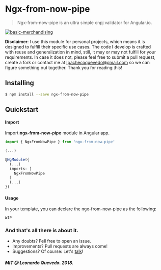 # Ngx-from-now-pipe

> Ngx-from-now-pipe is an ultra simple cnpj validator for Angular.io.

[![basic-merchandising](https://imgur.com/LNOYczf.png)](https://github.com/leopq)

**Disclaimer**: I use this module for personal projects, which means it is designed to fulfill their specific use cases. The code I develop is crafted with reuse and generalization in mind, still, it may or may not fulfill for your requirements. In case it does not, please feel free to submit a pull request, create a fork or contact me at lpachecoquevedo@gmail.com so we can figure something out together. Thank you for reading this!

## Installing

```sh
$ npm install --save ngx-from-now-pipe
```

## Quickstart

#### Import

Import **ngx-from-now-pipe** module in Angular app.

```typescript
import { NgxFromNowPipe } from 'ngx-from-now-pipe'

(...)

@NgModule({
  (...)
  imports: [
    NgxFromNowPipe
  ]
  (...)
})
```

#### Usage

In your template, you can declare the ngx-from-now-pipe as the following:
```html
WIP
```

### And that's all there is about it.
* Any doubts? Fell free to open an issue.
* Improvements? Pull requests are always come!
* Suggestions? Of course: Let's [talk](https://twitter.com/leopq)!

##### MIT @ Leonardo Quevedo. 2018.